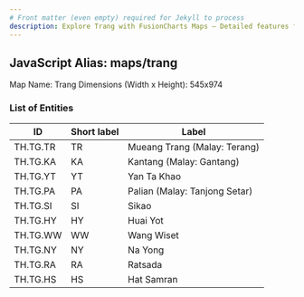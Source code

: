 ```yaml
---
# Front matter (even empty) required for Jekyll to process
description: Explore Trang with FusionCharts Maps – Detailed features for seamless integration. Try now & enhance your data visualization today! 
---
```


## JavaScript Alias: maps/trang

Map Name: Trang
Dimensions (Width x Height): 545x974

### List of Entities

| ID       | Short label | Label                         |
| -------- | ----------- | ----------------------------- |
| TH.TG.TR | TR          | Mueang Trang (Malay: Terang)  |
| TH.TG.KA | KA          | Kantang (Malay: Gantang)      |
| TH.TG.YT | YT          | Yan Ta Khao                   |
| TH.TG.PA | PA          | Palian (Malay: Tanjong Setar) |
| TH.TG.SI | SI          | Sikao                         |
| TH.TG.HY | HY          | Huai Yot                      |
| TH.TG.WW | WW          | Wang Wiset                    |
| TH.TG.NY | NY          | Na Yong                       |
| TH.TG.RA | RA          | Ratsada                       |
| TH.TG.HS | HS          | Hat Samran                    |
